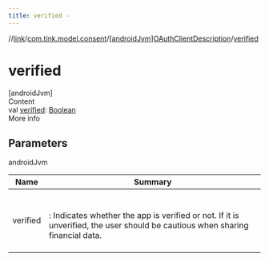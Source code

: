 ```yaml
---
title: verified -
---
```

//[link](../../index.md)/[com.tink.model.consent](../index.md)/[[androidJvm]OAuthClientDescription](index.md)/[verified](verified.md)



# verified  
[androidJvm]  
Content  
val [verified](verified.md): [Boolean](https://kotlinlang.org/api/latest/jvm/stdlib/kotlin/-boolean/index.html)  
More info  


## Parameters  
  
androidJvm  
  
|  Name|  Summary| 
|---|---|
| <a name="com.tink.model.consent/OAuthClientDescription/verified/#/PointingToDeclaration/"></a>verified| <a name="com.tink.model.consent/OAuthClientDescription/verified/#/PointingToDeclaration/"></a><br><br>: Indicates whether the app is verified or not. If it is unverified, the user should be cautious when sharing financial data.<br><br>
  
  



